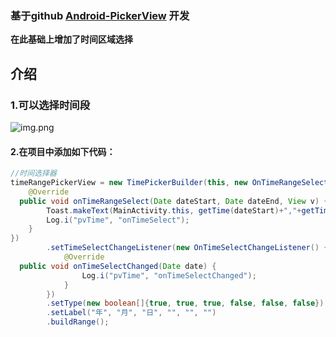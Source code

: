 ### 基于github [Android-PickerView](https://github.com/Bigkoo/Android-PickerView)  开发
**在此基础上增加了时间区域选择**

## 介绍

### 1.可以选择时间段


![img.png](https://github.com/mamaguorong/Android-TimePicker/tree/main/preview/img.png)



#### 2.在项目中添加如下代码：

```java  
//时间选择器  
timeRangePickerView = new TimePickerBuilder(this, new OnTimeRangeSelectListener() {  
    @Override  
  public void onTimeRangeSelect(Date dateStart, Date dateEnd, View v) {  
        Toast.makeText(MainActivity.this, getTime(dateStart)+","+getTime(dateEnd), Toast.LENGTH_SHORT).show();  
        Log.i("pvTime", "onTimeSelect");  
    }  
})  
        .setTimeSelectChangeListener(new OnTimeSelectChangeListener() {  
            @Override  
  public void onTimeSelectChanged(Date date) {  
                Log.i("pvTime", "onTimeSelectChanged");  
            }  
        })  
        .setType(new boolean[]{true, true, true, false, false, false})  
        .setLabel("年", "月", "日", "", "", "")  
        .buildRange(); 
```  

